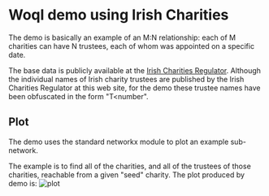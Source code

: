 # Woql demo using Irish Charities 

The demo is basically an example of an M:N relationship: each of M charities can have N trustees,  each of whom was appointed on a specific date.

The base data is publicly available at the [Irish Charities Regulator](https://www.charitiesregulator.ie/en/information-for-the-public/search-the-register-of-charities).  Although the individual names of Irish charity trustees are published by the Irish Charities Regulator at this web site,  for the demo these trustee names have been obfuscated in the form "T<number".

## Plot
The demo uses the standard networkx module to plot an example sub-network.

The example is to find all of the charities,  and all of the trustees of those charities,  reachable from a given "seed" charity.  The plot produced by demo is: ![plot](https://https://github.com/Chrisjhorn/terminusDB/blob/master/charities/charities.png)
